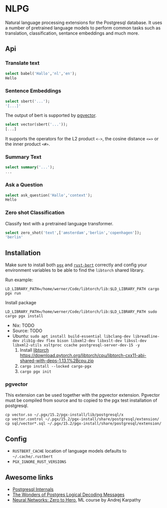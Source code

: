 # NLPG

Natural language processing extensions for the Postgresql database.
It uses a number of pretrained language models to perform common tasks such as
translation, classification, sentance embeddings and much more.


## Api

### Translate text
```sql
select babel('Hallo','nl','en');
Hello
```

### Sentence Embeddings
```sql
select sbert('...');
'[...]'
```

The output of bert is supported by [pgvector](https://github.com/pgvector/pgvector).
```sql
select vector(sbert('...'));
[...]
```
It supports the operators for the L2 product `<->`, the cosine distance `<=>` or the inner product `<#>`.

### Summary Text
```sql
select summary('...');
...
```

### Ask a Question
```sql
select ask_question('Hallo','context');
Hello
```

### Zero shot Classification

Classify text with a pretrained language transformer.

```sql
select zero_shot('text',['amsterdam','berlin','copenhagen']);
'berlin'
```

## Installation

Make sure to install both [`pgx`](https://crates.io/crates/pgx) and [`rust-bert`](https://crates.io/crates/rust-bert) correctly
and config your environment variables to be able to find the `libtorch` shared library.

Run example:

    LD_LIBRARY_PATH=/home/werner/Code/libtorch/lib:$LD_LIBRARY_PATH cargo pgx run

Install package

    LD_LIBRARY_PATH=/home/werner/Code/libtorch/lib:$LD_LIBRARY_PATH sudo cargo pgx install

* Nix: TODO
* Source: TODO
* Ubuntu: `sudo apt install build-essential libclang-dev libreadline-dev zlib1g-dev flex bison libxml2-dev libxslt-dev libssl-dev libxml2-utils xsltproc ccache postgresql-server-dev-15 -y`
   1. Install [libtorch](https://pytorch.org/get-started/locally/) \
      https://download.pytorch.org/libtorch/cpu/libtorch-cxx11-abi-shared-with-deps-1.13.1%2Bcpu.zip
   2. `cargo install --locked cargo-pgx`
   3. `cargo pgx init`

### pgvector
This extension can be used together with the pgvector extension.
Pgvector must be compiled from source and to copied to the pgx test installation of postgresql.

    cp vector.so ~/.pgx/15.2/pgx-install/lib/postgresql/x
    cp vector.control ~/.pgx/15.2/pgx-install/share/postgresql/extension/
    cp sql/vector*.sql ~/.pgx/15.2/pgx-install/share/postgresql/extension/

## Config
* `RUSTBERT_CACHE` location of language models defaults to `~/.cache/.rustbert`
* `PGX_IGNORE_RUST_VERSIONS`

## Awesome links

* [Postgresql Internals](https://postgrespro.com/community/books/internals)
* [The Wonders of Postgres Logical Decoding Messages](https://www.infoq.com/articles/wonders-of-postgres-logical-decoding-messages/)
* [Neural Networks: Zero to Hero](https://karpathy.ai/zero-to-hero.html), ML course by Andrej Karpathy
